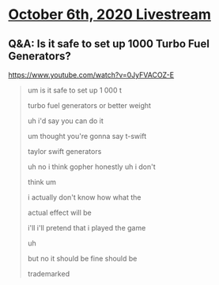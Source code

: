 # [October 6th, 2020 Livestream](../2020-10-06.md)
## Q&A: Is it safe to set up 1000 Turbo Fuel Generators?
https://www.youtube.com/watch?v=0JyFVACOZ-E
> um is it safe to set up 1 000 t
>
> turbo fuel generators or better weight
>
> uh i'd say you can do it
>
> um thought you're gonna say t-swift
>
> taylor swift generators
>
> uh no i think gopher honestly uh i don't
>
> think um
>
> i actually don't know how what the
>
> actual effect will be
>
> i'll i'll pretend that i played the game
>
> uh
>
> but no it should be fine should be
>
> trademarked
>
